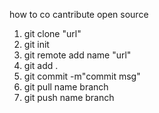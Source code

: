 how to co cantribute open source
1. git clone "url"
2. git init 
3. git remote add name "url"
4. git add .
5. git commit -m"commit msg"
6. git pull name branch
7. git push name branch
